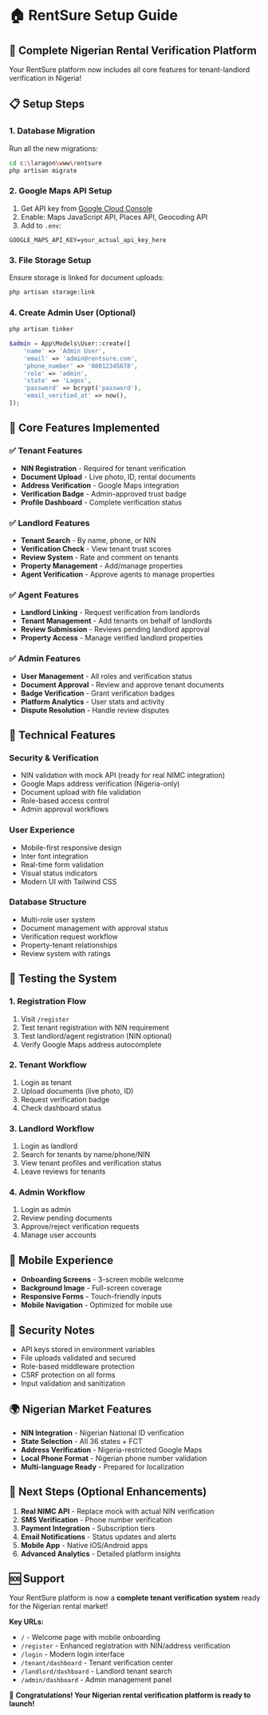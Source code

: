 # 🏠 RentSure Setup Guide

## 🎯 Complete Nigerian Rental Verification Platform

Your RentSure platform now includes all core features for tenant-landlord verification in Nigeria!

## 📋 Setup Steps

### 1. Database Migration
Run all the new migrations:
```bash
cd c:\laragon\www\rentsure
php artisan migrate
```

### 2. Google Maps API Setup
1. Get API key from [Google Cloud Console](https://console.cloud.google.com/)
2. Enable: Maps JavaScript API, Places API, Geocoding API
3. Add to `.env`:
```env
GOOGLE_MAPS_API_KEY=your_actual_api_key_here
```

### 3. File Storage Setup
Ensure storage is linked for document uploads:
```bash
php artisan storage:link
```

### 4. Create Admin User (Optional)
```bash
php artisan tinker
```
```php
$admin = App\Models\User::create([
    'name' => 'Admin User',
    'email' => 'admin@rentsure.com',
    'phone_number' => '08012345678',
    'role' => 'admin',
    'state' => 'Lagos',
    'password' => bcrypt('password'),
    'email_verified_at' => now(),
]);
```

## 🎉 Core Features Implemented

### ✅ **Tenant Features**
- **NIN Registration** - Required for tenant verification
- **Document Upload** - Live photo, ID, rental documents
- **Address Verification** - Google Maps integration
- **Verification Badge** - Admin-approved trust badge
- **Profile Dashboard** - Complete verification status

### ✅ **Landlord Features**
- **Tenant Search** - By name, phone, or NIN
- **Verification Check** - View tenant trust scores
- **Review System** - Rate and comment on tenants
- **Property Management** - Add/manage properties
- **Agent Verification** - Approve agents to manage properties

### ✅ **Agent Features**
- **Landlord Linking** - Request verification from landlords
- **Tenant Management** - Add tenants on behalf of landlords
- **Review Submission** - Reviews pending landlord approval
- **Property Access** - Manage verified landlord properties

### ✅ **Admin Features**
- **User Management** - All roles and verification status
- **Document Approval** - Review and approve tenant documents
- **Badge Verification** - Grant verification badges
- **Platform Analytics** - User stats and activity
- **Dispute Resolution** - Handle review disputes

## 🔧 Technical Features

### **Security & Verification**
- NIN validation with mock API (ready for real NIMC integration)
- Google Maps address verification (Nigeria-only)
- Document upload with file validation
- Role-based access control
- Admin approval workflows

### **User Experience**
- Mobile-first responsive design
- Inter font integration
- Real-time form validation
- Visual status indicators
- Modern UI with Tailwind CSS

### **Database Structure**
- Multi-role user system
- Document management with approval status
- Verification request workflow
- Property-tenant relationships
- Review system with ratings

## 🚀 Testing the System

### **1. Registration Flow**
1. Visit `/register`
2. Test tenant registration with NIN requirement
3. Test landlord/agent registration (NIN optional)
4. Verify Google Maps address autocomplete

### **2. Tenant Workflow**
1. Login as tenant
2. Upload documents (live photo, ID)
3. Request verification badge
4. Check dashboard status

### **3. Landlord Workflow**
1. Login as landlord
2. Search for tenants by name/phone/NIN
3. View tenant profiles and verification status
4. Leave reviews for tenants

### **4. Admin Workflow**
1. Login as admin
2. Review pending documents
3. Approve/reject verification requests
4. Manage user accounts

## 📱 Mobile Experience

- **Onboarding Screens** - 3-screen mobile welcome
- **Background Image** - Full-screen coverage
- **Responsive Forms** - Touch-friendly inputs
- **Mobile Navigation** - Optimized for mobile use

## 🔐 Security Notes

- API keys stored in environment variables
- File uploads validated and secured
- Role-based middleware protection
- CSRF protection on all forms
- Input validation and sanitization

## 🌍 Nigerian Market Features

- **NIN Integration** - Nigerian National ID verification
- **State Selection** - All 36 states + FCT
- **Address Verification** - Nigeria-restricted Google Maps
- **Local Phone Format** - Nigerian phone number validation
- **Multi-language Ready** - Prepared for localization

## 🎯 Next Steps (Optional Enhancements)

1. **Real NIMC API** - Replace mock with actual NIN verification
2. **SMS Verification** - Phone number verification
3. **Payment Integration** - Subscription tiers
4. **Email Notifications** - Status updates and alerts
5. **Mobile App** - Native iOS/Android apps
6. **Advanced Analytics** - Detailed platform insights

## 🆘 Support

Your RentSure platform is now a **complete tenant verification system** ready for the Nigerian rental market! 

**Key URLs:**
- `/` - Welcome page with mobile onboarding
- `/register` - Enhanced registration with NIN/address verification
- `/login` - Modern login interface
- `/tenant/dashboard` - Tenant verification center
- `/landlord/dashboard` - Landlord tenant search
- `/admin/dashboard` - Admin management panel

🎉 **Congratulations! Your Nigerian rental verification platform is ready to launch!**
